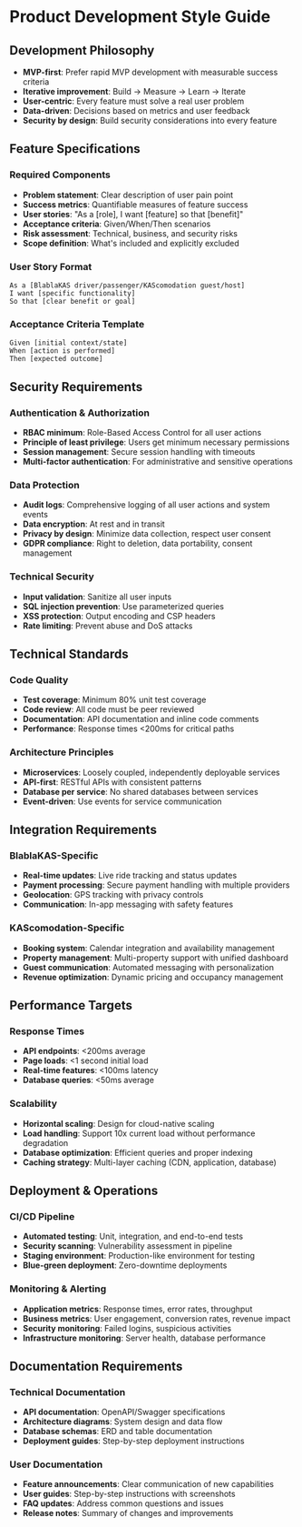 # Product Development Style Guide

## Development Philosophy
- **MVP-first**: Prefer rapid MVP development with measurable success criteria
- **Iterative improvement**: Build → Measure → Learn → Iterate
- **User-centric**: Every feature must solve a real user problem
- **Data-driven**: Decisions based on metrics and user feedback
- **Security by design**: Build security considerations into every feature

## Feature Specifications

### Required Components
- **Problem statement**: Clear description of user pain point
- **Success metrics**: Quantifiable measures of feature success
- **User stories**: "As a [role], I want [feature] so that [benefit]"
- **Acceptance criteria**: Given/When/Then scenarios
- **Risk assessment**: Technical, business, and security risks
- **Scope definition**: What's included and explicitly excluded

### User Story Format
```
As a [BlablaKAS driver/passenger/KAScomodation guest/host]
I want [specific functionality]  
So that [clear benefit or goal]
```

### Acceptance Criteria Template
```
Given [initial context/state]
When [action is performed]
Then [expected outcome]
```

## Security Requirements

### Authentication & Authorization
- **RBAC minimum**: Role-Based Access Control for all user actions
- **Principle of least privilege**: Users get minimum necessary permissions
- **Session management**: Secure session handling with timeouts
- **Multi-factor authentication**: For administrative and sensitive operations

### Data Protection
- **Audit logs**: Comprehensive logging of all user actions and system events
- **Data encryption**: At rest and in transit
- **Privacy by design**: Minimize data collection, respect user consent
- **GDPR compliance**: Right to deletion, data portability, consent management

### Technical Security
- **Input validation**: Sanitize all user inputs
- **SQL injection prevention**: Use parameterized queries
- **XSS protection**: Output encoding and CSP headers
- **Rate limiting**: Prevent abuse and DoS attacks

## Technical Standards

### Code Quality
- **Test coverage**: Minimum 80% unit test coverage
- **Code review**: All code must be peer reviewed
- **Documentation**: API documentation and inline code comments
- **Performance**: Response times <200ms for critical paths

### Architecture Principles
- **Microservices**: Loosely coupled, independently deployable services
- **API-first**: RESTful APIs with consistent patterns
- **Database per service**: No shared databases between services
- **Event-driven**: Use events for service communication

## Integration Requirements

### BlablaKAS-Specific
- **Real-time updates**: Live ride tracking and status updates
- **Payment processing**: Secure payment handling with multiple providers
- **Geolocation**: GPS tracking with privacy controls
- **Communication**: In-app messaging with safety features

### KAScomodation-Specific  
- **Booking system**: Calendar integration and availability management
- **Property management**: Multi-property support with unified dashboard
- **Guest communication**: Automated messaging with personalization
- **Revenue optimization**: Dynamic pricing and occupancy management

## Performance Targets

### Response Times
- **API endpoints**: <200ms average
- **Page loads**: <1 second initial load
- **Real-time features**: <100ms latency
- **Database queries**: <50ms average

### Scalability
- **Horizontal scaling**: Design for cloud-native scaling
- **Load handling**: Support 10x current load without performance degradation
- **Database optimization**: Efficient queries and proper indexing
- **Caching strategy**: Multi-layer caching (CDN, application, database)

## Deployment & Operations

### CI/CD Pipeline
- **Automated testing**: Unit, integration, and end-to-end tests
- **Security scanning**: Vulnerability assessment in pipeline
- **Staging environment**: Production-like environment for testing
- **Blue-green deployment**: Zero-downtime deployments

### Monitoring & Alerting
- **Application metrics**: Response times, error rates, throughput
- **Business metrics**: User engagement, conversion rates, revenue impact
- **Security monitoring**: Failed logins, suspicious activities
- **Infrastructure monitoring**: Server health, database performance

## Documentation Requirements

### Technical Documentation
- **API documentation**: OpenAPI/Swagger specifications
- **Architecture diagrams**: System design and data flow
- **Database schemas**: ERD and table documentation
- **Deployment guides**: Step-by-step deployment instructions

### User Documentation
- **Feature announcements**: Clear communication of new capabilities
- **User guides**: Step-by-step instructions with screenshots
- **FAQ updates**: Address common questions and issues
- **Release notes**: Summary of changes and improvements
